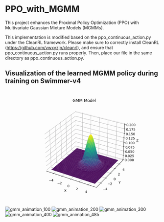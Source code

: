 # PPO_with_MGMM
This project enhances the Proximal Policy Optimization (PPO) with Multivariate Gaussian Mixture Models (MGMMs).

This implementation is modified based on the ppo_continuous_action.py under the CleanRL framework. Please make sure to correctly install CleanRL (https://github.com/vwxyzjn/cleanrl), and ensure that ppo_continuous_action.py runs properly. Then, place our file in the same directory as ppo_continuous_action.py.

## Visualization of the learned MGMM policy during training on Swimmer-v4
![gmm_animatio_10](gmm_animation/gmm_animatio_10.gif)
![gmm_animation_100](gmm_animation/gmm_animation_100.gif)
![gmm_animation_200](gmm_animation/gmm_animation_200.gif)
![gmm_animation_300](gmm_animation/gmm_animation_300.gif)
![gmm_animation_400](gmm_animation/gmm_animation_400.gif)
![gmm_animation_485](gmm_animation/gmm_animation_485.gif)
